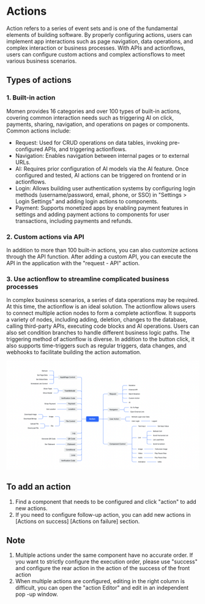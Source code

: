 # Actions
Action refers to a series of event sets and is one of the fundamental elements of building software. By properly configuring actions, users can implement app interactions such as page navigation, data operations, and complex interaction or business processes. With APIs and actionflows, users can configure custom actions and complex actionsflows to meet various business scenarios.

## Types of actions
### 1. Built-in action
Momen provides 16 categories and over 100 types of built-in actions, covering common interaction needs such as triggering AI on click, payments, sharing, navigation, and operations on pages or components. Common actions include:

- Request: Used for CRUD operations on data tables, invoking pre-configured APIs, and triggering actionflows.
- Navigation: Enables navigation between internal pages or to external URLs.
- AI: Requires prior configuration of AI models via the AI feature. Once configured and tested, AI actions can be triggered on frontend or in actionflows.
- Login: Allows building user authentication systems by configuring login methods (username/password, email, phone, or SSO) in "Settings > Login Settings" and adding login actions to components.
- Payment: Supports monetized apps by enabling payment features in settings and adding payment actions to components for user transactions, including payments and refunds.

### 2. Custom actions via API
In addition to more than 100 built-in actions, you can also customize actions through the API function. After adding a custom API, you can execute the API in the application with the "request - API" action.

### 3. Use actionflow to streamline complicated business processes
In complex business scenarios, a series of data operations may be required. At this time, the actionflow is an ideal solution. The actionflow allows users to connect multiple action nodes to form a complete actionflow. It supports a variety of nodes, including adding, deletion, changes to the database, calling third-party APIs, executing code blocks and AI operations. Users can also set condition branches to handle different business logic paths. The triggering method of actionflow is diverse. In addition to the button click, it also supports time-triggers such as regular triggers, data changes, and webhooks to facilitate building the action automation.

<img src="../.gitbook/assets/actions mindmap.png" alt="Momen action mindmap" width="800">

## To add an action
1. Find a component that needs to be configured and click "action" to add new actions. 
2. If you need to configure follow-up action, you can add new actions in [Actions on success] [Actions on failure] section.   

## Note  
1. Multiple actions under the same component have no accurate order. If you want to strictly configure the execution order, please use "success" and configure the rear action in the action of the success of the front action
2. When multiple actions are configured, editing in the right column is difficult, you can open the "action Editor" and edit in an independent pop -up window.